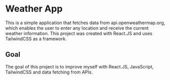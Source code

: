 # Weather App

This is a simple application that fetches data from api.openweathermap.org, which enables the user to enter any location and receive the current weather information.
This project was created with React.JS and uses TailwindCSS as a framework.


## Goal

The goal of this project is to improve myself with React.JS, JavaScript, TailwindCSS and data fetching from APIs.
